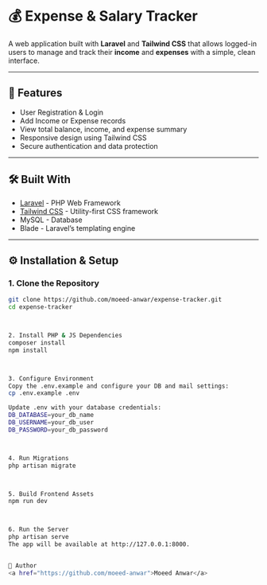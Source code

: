 # 💰 Expense & Salary Tracker

A web application built with **Laravel** and **Tailwind CSS** that allows logged-in users to manage and track their **income** and **expenses** with a simple, clean interface.

---

## 🚀 Features

- User Registration & Login
- Add Income or Expense records
- View total balance, income, and expense summary
- Responsive design using Tailwind CSS
- Secure authentication and data protection

---

## 🛠 Built With

- [Laravel](https://laravel.com/) - PHP Web Framework
- [Tailwind CSS](https://tailwindcss.com/) - Utility-first CSS framework
- MySQL - Database
- Blade - Laravel’s templating engine

---

## ⚙️ Installation & Setup

### 1. Clone the Repository

```bash
git clone https://github.com/moeed-anwar/expense-tracker.git
cd expense-tracker



2. Install PHP & JS Dependencies
composer install
npm install



3. Configure Environment
Copy the .env.example and configure your DB and mail settings:
cp .env.example .env

Update .env with your database credentials:
DB_DATABASE=your_db_name
DB_USERNAME=your_db_user
DB_PASSWORD=your_db_password



4. Run Migrations
php artisan migrate



5. Build Frontend Assets
npm run dev



6. Run the Server
php artisan serve
The app will be available at http://127.0.0.1:8000.


👤 Author
<a href="https://github.com/moeed-anwar">Moeed Anwar</a>
